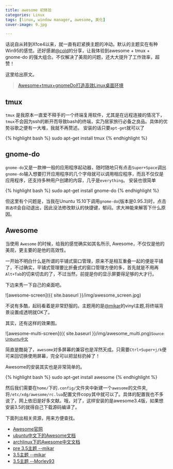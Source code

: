 ```yaml
---
title: awesome 初体验
categories: Linux
tags: [linux, window manager, awesome, 美化]
cover-image: 9.jpg

---
```


话说自从转到Xfce4以来，就一直有赶紧换主题的冲动。默认的主题实在有种Win95的感觉。还好感谢[@cold](http://www.linuxzen.com)的分享，让我体验到awesome + tmux + gnome-do 的强大组合。不仅解决了美观的问题，还大大提升了工作效率，超赞！

这里给出原文。

> [Awesome+tmux+gnomeDo打造高效Linux桌面环境](http://ju.outofmemory.cn/entry/94125)

## tmux ##

`tmux` 是我原本一直爱不释手的一个终端复用软件，尤其是在远程连接的情况下，`tmux`不会因为ssh的断开而导致bash的终端，实乃居家旅行必备之良品。具体的优势谷歌之便有一大堆，我就不再赘述。
安装的话只要`apt-get`就可以了

{% highlight bash %}
sudo apt-get install tmux
{% endhighlight %}

## gnome-do ##

`gnome-do`又是一款神一般的应用程序起动器，随时随地只有点击`Super+Space`调出`gnome-do`输入想要打开应用程序的几个字母就可以调用相应程序，而且不仅仅是应用程序，还支持多种用户创建的内容，几乎是`everything`。
安装也很简单

{% highlight bash %}
sudo apt-get install gnome-do
{% endhighlight %}

但这里有个问题是，当我在Ununtu 15.10下调用`gnome-do`(版本是0.95.3)时，点击`首选项`会自动退出，因此没法修改默认的快捷键，郁闷。求大神能来解答下什么原因。

## Awesome ##

当使用 `Awesome` 的时候，给我的感觉确实如其名所示, Awesome，不仅仅是他的美观，更主要的是他的高效性。

一开始不明白什么是所谓的平铺式窗口管理，原来不是相互重叠一起的便是平铺了，不过确实，平铺式管理要比折叠式的窗口管理方便的多，首先就是不用再`Alt+Tab`的切来切去的了，不过当然，前提是你的显示屏要得足够的大才行。

下边来秀一下自己的桌面吧。

![awesome-screen]({{ site.baseurl }}/img/awesome_screen.jpg)

不说有多酷，起码看着是非常舒服的。主题用的是[@mikar](https://github.com/mikar/)的vinyl主题,将终端背景设置成透明就OK了。

其实，还有这样的效果图。

![awesome-multi-screen]({{ site.baseurl }}/img/awesome_multi.png)<small>Source: [Unbuntu中文](http://wiki.ubuntu.org.cn/awesome)</small>

简直是酷毙了，`awesome`对多屏幕的兼容也是浑然天成。只需要`Ctrl+Super+j/k`便可来回切换使用屏幕，完全可以把鼠标扔掉了！

Awesome的安装其实也是非常简单的。

{% highlight bash %}
sudo apt-get install awesome
{% endhighlight %}

然后我们需要在`home/`下的`.config/`文件夹中新建一个`awesome`的文件夹,将`/etc/xdg/awesome/rc.lua`配置文件copy其中就可以了。具体的配置我也不多说了，网上依旧是好多文献。哦，对了，这样安装的是awesome3.4版，如果想安装3.5的就得自己下载源码编译了。

下面列出相关资源，用来方便查找。

* [Awesome官网](http://awesome.naquadah.org)
* [ubuntu中文下的Awesome文档](http://wiki.ubuntu.org.cn/Awesome)
* [archlinux下的Awesome中文文档](https://wiki.archlinux.org/index.php/awesome_(简体中文))
* [pre 3.5主题 --mikar](https://github.com/mikar/awesome34-themes)
* [3.5主题 --mikar](https://github.com/mikar/awesome-themes)
* [3.5主题 --Morley93](https://github.com/Morley93/awesome-themes-3.5)

